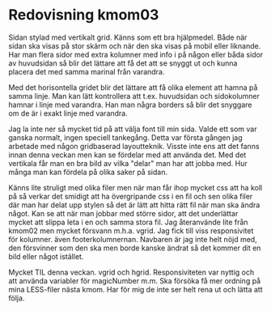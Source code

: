 ---
---
Redovisning kmom03
=========================

Sidan stylad med vertikalt grid. Känns som ett bra hjälpmedel. Både när sidan ska visas på stor skärm och när den ska visas på mobil eller liknande. Har man flera sidor med extra kolumner med info i på någon eller båda sidor av huvudsidan så blir det lättare att få det att se snyggt ut och kunna placera det med samma marinal från varandra.

Med det horisontella gridet blir det lättare att få olika element att hamna på samma linje. Man kan lätt kontrollera att t.ex. huvudsidan och sidokolumner hamnar i linje med varandra. Han man några borders så blir det snyggare om de är i exakt linje med varandra.

Jag la inte ner så mycket tid på att välja font till min sida. Valde ett som var ganska normalt, ingen speciell tankegång.
Detta var första gången jag arbetade med någon gridbaserad layoutteknik. Visste inte ens att det fanns innan denna veckan men kan se fördelar med att använda det. Med det vertikala får man en bra bild av vilka "delar" man har att jobba med. Hur många man kan fördela på olika saker på sidan.

Känns lite struligt med olika filer men när man får ihop mycket css att ha koll på så verkar det smidigt att ha övergripande css i en fil och sen olika filer där man har delat upp stylen så det är lätt att hitta rätt fil när man ska ändra något. Kan se att när man jobbar med större sidor, att det underlättar mycket att slippa leta i en och samma stora fil. Jag återanvände lite från kmom02 men mycket försvann m.h.a. vgrid.
Jag fick till viss responsivitet för kolumner. även footerkolumnernan. Navbaren är jag inte helt nöjd med, den försvinner som den ska men borde kanske ändrat så det kommer dit en bild eller något istället.

Mycket TIL denna veckan. vgrid och hgrid. Responsiviteten var nyttig och att använda variabler för magicNumber m.m. Ska försöka få mer ordning på mina LESS-filer nästa kmom. Har för mig de inte ser helt rena ut och lätta att följa.
